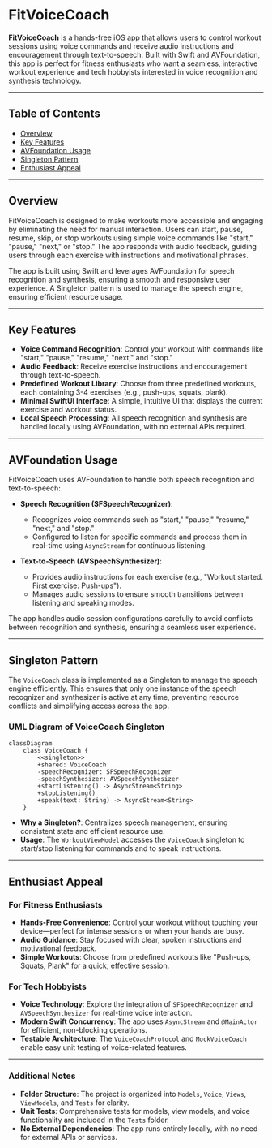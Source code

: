 # FitVoiceCoach

**FitVoiceCoach** is a hands-free iOS app that allows users to control workout sessions using voice commands and receive audio instructions and encouragement through text-to-speech. Built with Swift and AVFoundation, this app is perfect for fitness enthusiasts who want a seamless, interactive workout experience and tech hobbyists interested in voice recognition and synthesis technology.

---

## Table of Contents
- [Overview](#overview)
- [Key Features](#key-features)
- [AVFoundation Usage](#avfoundation-usage)
- [Singleton Pattern](#singleton-pattern)
- [Enthusiast Appeal](#enthusiast-appeal)

---

## Overview

FitVoiceCoach is designed to make workouts more accessible and engaging by eliminating the need for manual interaction. Users can start, pause, resume, skip, or stop workouts using simple voice commands like "start," "pause," "next," or "stop." The app responds with audio feedback, guiding users through each exercise with instructions and motivational phrases. 

The app is built using Swift and leverages AVFoundation for speech recognition and synthesis, ensuring a smooth and responsive user experience. A Singleton pattern is used to manage the speech engine, ensuring efficient resource usage.

---

## Key Features

- **Voice Command Recognition**: Control your workout with commands like "start," "pause," "resume," "next," and "stop."
- **Audio Feedback**: Receive exercise instructions and encouragement through text-to-speech.
- **Predefined Workout Library**: Choose from three predefined workouts, each containing 3-4 exercises (e.g., push-ups, squats, plank).
- **Minimal SwiftUI Interface**: A simple, intuitive UI that displays the current exercise and workout status.
- **Local Speech Processing**: All speech recognition and synthesis are handled locally using AVFoundation, with no external APIs required.

---

## AVFoundation Usage

FitVoiceCoach uses AVFoundation to handle both speech recognition and text-to-speech:

- **Speech Recognition (SFSpeechRecognizer)**: 
  - Recognizes voice commands such as "start," "pause," "resume," "next," and "stop."
  - Configured to listen for specific commands and process them in real-time using `AsyncStream` for continuous listening.
  
- **Text-to-Speech (AVSpeechSynthesizer)**: 
  - Provides audio instructions for each exercise (e.g., "Workout started. First exercise: Push-ups").
  - Manages audio sessions to ensure smooth transitions between listening and speaking modes.

The app handles audio session configurations carefully to avoid conflicts between recognition and synthesis, ensuring a seamless user experience.

---

## Singleton Pattern

The `VoiceCoach` class is implemented as a Singleton to manage the speech engine efficiently. This ensures that only one instance of the speech recognizer and synthesizer is active at any time, preventing resource conflicts and simplifying access across the app.

### UML Diagram of VoiceCoach Singleton

```mermaid
classDiagram
    class VoiceCoach {
        <<singleton>>
        +shared: VoiceCoach
        -speechRecognizer: SFSpeechRecognizer
        -speechSynthesizer: AVSpeechSynthesizer
        +startListening() -> AsyncStream<String>
        +stopListening()
        +speak(text: String) -> AsyncStream<String>
    }
```

- **Why a Singleton?**: Centralizes speech management, ensuring consistent state and efficient resource use.
- **Usage**: The `WorkoutViewModel` accesses the `VoiceCoach` singleton to start/stop listening for commands and to speak instructions.

---

## Enthusiast Appeal

### For Fitness Enthusiasts
- **Hands-Free Convenience**: Control your workout without touching your device—perfect for intense sessions or when your hands are busy.
- **Audio Guidance**: Stay focused with clear, spoken instructions and motivational feedback.
- **Simple Workouts**: Choose from predefined workouts like "Push-ups, Squats, Plank" for a quick, effective session.

### For Tech Hobbyists
- **Voice Technology**: Explore the integration of `SFSpeechRecognizer` and `AVSpeechSynthesizer` for real-time voice interaction.
- **Modern Swift Concurrency**: The app uses `AsyncStream` and `@MainActor` for efficient, non-blocking operations.
- **Testable Architecture**: The `VoiceCoachProtocol` and `MockVoiceCoach` enable easy unit testing of voice-related features.

---

### Additional Notes
- **Folder Structure**: The project is organized into `Models`, `Voice`, `Views`, `ViewModels`, and `Tests` for clarity.
- **Unit Tests**: Comprehensive tests for models, view models, and voice functionality are included in the `Tests` folder.
- **No External Dependencies**: The app runs entirely locally, with no need for external APIs or services.